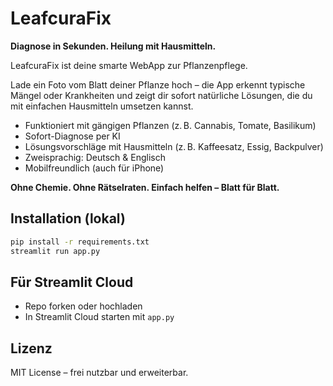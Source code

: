 
# LeafcuraFix

**Diagnose in Sekunden. Heilung mit Hausmitteln.**

LeafcuraFix ist deine smarte WebApp zur Pflanzenpflege.

Lade ein Foto vom Blatt deiner Pflanze hoch – die App erkennt typische Mängel oder Krankheiten und zeigt dir sofort natürliche Lösungen, die du mit einfachen Hausmitteln umsetzen kannst.

- Funktioniert mit gängigen Pflanzen (z. B. Cannabis, Tomate, Basilikum)
- Sofort-Diagnose per KI
- Lösungsvorschläge mit Hausmitteln (z. B. Kaffeesatz, Essig, Backpulver)
- Zweisprachig: Deutsch & Englisch
- Mobilfreundlich (auch für iPhone)

**Ohne Chemie. Ohne Rätselraten. Einfach helfen – Blatt für Blatt.**

## Installation (lokal)

```bash
pip install -r requirements.txt
streamlit run app.py
```

## Für Streamlit Cloud

- Repo forken oder hochladen
- In Streamlit Cloud starten mit `app.py`

## Lizenz

MIT License – frei nutzbar und erweiterbar.
